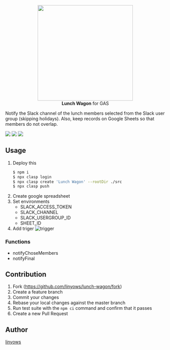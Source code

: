 <p align="center">
<img src="https://raw.githubusercontent.com/linyows/lunch-wagon/master/misc/lunch-wagon.png" width="300"><br>
<strong>Lunch Wagon</strong> for GAS
</p>

Notify the Slack channel of the lunch members selected from the Slack user group (skipping holidays). Also, keep records on Google Sheets so that members do not overlap.

<a href="https://travis-ci.org/linyows/lunch-wagon" title="travis"><img src="https://img.shields.io/travis/linyows/lunch-wagon.svg?style=for-the-badge"></a>
<a href="https://github.com/google/clasp" title="clasp"><img src="https://img.shields.io/badge/built%20with-clasp-4285f4.svg?style=for-the-badge"></a>
<a href="https://github.com/linyows/lunch-wagon/blob/master/LICENSE" title="MIT License"><img src="https://img.shields.io/badge/license-MIT-blue.svg?style=for-the-badge"></a>

Usage
-----

1. Deploy this
    ```sh
    $ npm i
    $ npx clasp login
    $ npx clasp create 'Lunch Wagon' --rootDir ./src
    $ npx clasp push
    ```
1. Create google spreadsheet
1. Set environments
    - SLACK_ACCESS_TOKEN
    - SLACK_CHANNEL
    - SLACK_USERGROUP_ID
    - SHEET_ID
1. Add triger
   ![trigger](https://raw.githubusercontent.com/linyows/lunch-wagon/master/misc/trigger.png)


### Functions

- notifyChoseMembers
- notifyFinal

Contribution
------------

1. Fork (https://github.com/linyows/lunch-wagon/fork)
1. Create a feature branch
1. Commit your changes
1. Rebase your local changes against the master branch
1. Run test suite with the `npm ci` command and confirm that it passes
1. Create a new Pull Request

Author
------

[linyows](https://github.com/linyows)
